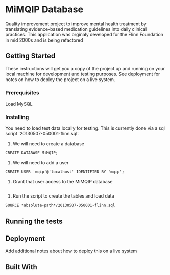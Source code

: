 # MiMQIP Database
Quality improvement project to improve mental health treatment by translating evidence-based medication guidelines into daily clinical practices.
This application was orginaly developed for the Flinn Foundation in mid 2000s and is being refactored

## Getting Started

These instructions will get you a copy of the project up and running on your local machine for development and testing purposes.
See deployment for notes on how to deploy the project on a live system.

### Prerequisites

Load MySQL

### Installing
You need to load test data locally for testing.  This is currently done via a sql script '20130507-050001-flinn.sql'.
1. We will need to create a database
```
CREATE DATABASE MiMQIP;
```
1. We will need to add a user
```
CREATE USER 'mqip'@'localhost' IDENTIFIED BY 'mqip';
```
1. Grant that user access to the MiMQIP database
```
```

1. Run the script to create the tables and load data
```
SOURCE *absolute-path*/20130507-050001-flinn.sql
```


## Running the tests


## Deployment

Add additional notes about how to deploy this on a live system

## Built With